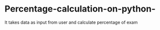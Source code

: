 # Percentage-calculation-on-python-
It takes data as input from user and calculate percentage of exam 
